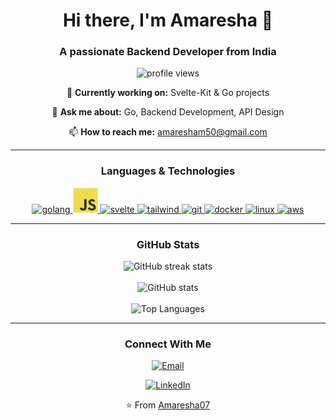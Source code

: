 <h1 align="center">Hi there, I'm Amaresha 👋</h1>
<h3 align="center">A passionate Backend Developer from India</h3>

<p align="center">
  <img src="https://komarev.com/ghpvc/?username=amaresha07&label=Profile%20views&color=0e75b6&style=flat" alt="profile views" />
</p>

<div align="center">
  
  🔭 **Currently working on:** Svelte-Kit & Go projects
  
  💬 **Ask me about:** Go, Backend Development, API Design
  
  📫 **How to reach me:** amaresham50@gmail.com
  
</div>

<hr>

<h3 align="center">Languages & Technologies</h3>

<p align="center">
  <!-- Go -->
  <a href="https://go.dev/" target="_blank" rel="noreferrer">
    <img src="https://www.vectorlogo.zone/logos/golang/golang-icon.svg" alt="golang" width="40" height="40"/>
  </a>
  <!-- JavaScript -->
  <a href="https://developer.mozilla.org/en-US/docs/Web/JavaScript" target="_blank" rel="noreferrer">
    <img src="https://raw.githubusercontent.com/devicons/devicon/master/icons/javascript/javascript-original.svg" alt="javascript" width="40" height="40"/>
  </a>
  <!-- Svelte -->
  <a href="https://svelte.dev" target="_blank" rel="noreferrer">
    <img src="https://upload.wikimedia.org/wikipedia/commons/1/1b/Svelte_Logo.svg" alt="svelte" width="40" height="40"/>
  </a>
  <!-- Tailwind -->
  <a href="https://tailwindcss.com/" target="_blank" rel="noreferrer">
    <img src="https://www.vectorlogo.zone/logos/tailwindcss/tailwindcss-icon.svg" alt="tailwind" width="40" height="40"/>
  </a>
  <!-- Git -->
  <a href="https://git-scm.com/" target="_blank" rel="noreferrer">
    <img src="https://www.vectorlogo.zone/logos/git-scm/git-scm-icon.svg" alt="git" width="40" height="40"/>
  </a>
  <!-- Docker -->
  <a href="https://www.docker.com/" target="_blank" rel="noreferrer">
    <img src="https://www.vectorlogo.zone/logos/docker/docker-icon.svg" alt="docker" width="40" height="40"/>
  </a>
  <!-- Linux -->
  <a href="https://www.linux.org/" target="_blank" rel="noreferrer">
    <img src="https://www.vectorlogo.zone/logos/linux/linux-icon.svg" alt="linux" width="40" height="40"/>
  </a>
  <!-- AWS -->
  <a href="https://aws.amazon.com/" target="_blank" rel="noreferrer">
    <img src="https://www.vectorlogo.zone/logos/amazon_aws/amazon_aws-icon.svg" alt="aws" width="40" height="40"/>
  </a>
</p>

<hr>

<h3 align="center">GitHub Stats</h3>

<div align="center">
  <img src="https://github-readme-streak-stats.herokuapp.com/?user=amaresha07&theme=tokyonight" alt="GitHub streak stats" />
</div>

<br>

<div align="center">
  <img src="https://github-readme-stats.vercel.app/api?username=amaresha07&show_icons=true&theme=tokyonight" alt="GitHub stats" />
</div>

<br>

<div align="center">
  <img src="https://github-readme-stats.vercel.app/api/top-langs/?username=amaresha07&layout=compact&theme=tokyonight" alt="Top Languages" />
</div>

<hr>

<h3 align="center">Connect With Me</h3>

<p align="center">
  <a href="mailto:amaresham50@gmail.com">
    <img src="https://img.shields.io/badge/Email-amaresham50%40gmail.com-blue?style=for-the-badge&logo=gmail" alt="Email" />
  </a>
</p>

<p align="center">
  <a href="https://www.linkedin.com/in/amaresha/" target="_blank">
    <img src="https://img.shields.io/badge/LinkedIn-Connect-0077B5?style=for-the-badge&logo=linkedin" alt="LinkedIn" />
  </a>
</p>

<div align="center">
  
  ⭐️ From [Amaresha07](https://github.com/amaresha07)
  
</div>

